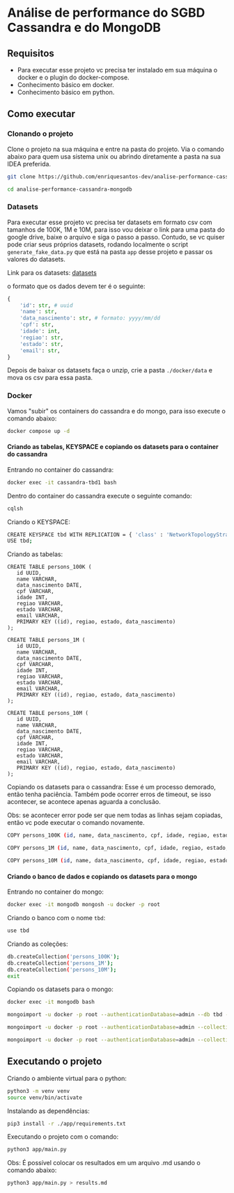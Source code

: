 # Análise de performance do SGBD Cassandra e do MongoDB

## Requisitos

- Para executar esse projeto vc precisa ter instalado em sua máquina o docker e o plugin do docker-compose.
- Conhecimento básico em docker.
- Conhecimento básico em python.

## Como executar

### Clonando o projeto

Clone o projeto na sua máquina e entre na pasta do projeto. Via o comando abaixo para quem usa sistema unix ou abrindo diretamente a pasta na sua IDEA preferida.

```sh
git clone https://github.com/enriquesantos-dev/analise-performance-cassandra-mongodb.git
```

```sh
cd analise-performance-cassandra-mongodb
```

### Datasets

Para executar esse projeto vc precisa ter datasets em formato csv com tamanhos de 100K, 1M e 10M, para isso vou deixar o link para uma pasta do google drive, baixe o arquivo e siga o passo a passo. Contudo, se vc quiser pode criar seus próprios datasets, rodando localmente o script `generate_fake_data.py` que está na pasta `app` desse projeto e passar os valores do datasets.

Link para os datasets: [datasets](https://drive.google.com/drive/u/2/folders/1BOS-zWaUa-NzVcp6irjzmgmHrFVVvpEY)

o formato que os dados devem ter é o seguinte:

```py
{
    'id': str, # uuid
    'name': str,
    'data_nascimento': str, # formato: yyyy/mm/dd
    'cpf': str,
    'idade': int,
    'regiao': str,
    'estado': str,
    'email': str,
}
```

Depois de baixar os datasets faça o unzip, crie a pasta `./docker/data` e mova os csv para essa pasta.

### Docker

Vamos "subir" os containers do cassandra e do mongo, para isso execute o comando abaixo:

```sh
docker compose up -d
```

#### Criando as tabelas, KEYSPACE e copiando os datasets para o container do cassandra

Entrando no container do cassandra:

```sh
docker exec -it cassandra-tbd1 bash
```

Dentro do container do cassandra execute o seguinte comando:

```sh
cqlsh
```

Criando o KEYSPACE:

```sh
CREATE KEYSPACE tbd WITH REPLICATION = { 'class' : 'NetworkTopologyStrategy', 'replication_factor' : 2 };
USE tbd;
```

Criando as tabelas:

```cql
CREATE TABLE persons_100K (
   id UUID,
   name VARCHAR,
   data_nascimento DATE,
   cpf VARCHAR,
   idade INT,
   regiao VARCHAR,
   estado VARCHAR,
   email VARCHAR,
   PRIMARY KEY ((id), regiao, estado, data_nascimento)
);

CREATE TABLE persons_1M (
   id UUID,
   name VARCHAR,
   data_nascimento DATE,
   cpf VARCHAR,
   idade INT,
   regiao VARCHAR,
   estado VARCHAR,
   email VARCHAR,
   PRIMARY KEY ((id), regiao, estado, data_nascimento)
);

CREATE TABLE persons_10M (
   id UUID,
   name VARCHAR,
   data_nascimento DATE,
   cpf VARCHAR,
   idade INT,
   regiao VARCHAR,
   estado VARCHAR,
   email VARCHAR,
   PRIMARY KEY ((id), regiao, estado, data_nascimento)
);
```

Copiando os datasets para o cassandra:
Esse é um processo demorado, então tenha paciência. Também pode ocorrer erros de timeout, se isso acontecer, se acontece apenas aguarda a conclusão.

Obs: se acontecer error pode ser que nem todas as linhas sejam copiadas, então vc pode executar o comando novamente.

```sh
COPY persons_100K (id, name, data_nascimento, cpf, idade, regiao, estado, email) FROM '/home/datasets/100K_persons.csv' WITH HEADER=true;

COPY persons_1M (id, name, data_nascimento, cpf, idade, regiao, estado, email) FROM '/home/datasets/1M_persons.csv' WITH HEADER=true;

COPY persons_10M (id, name, data_nascimento, cpf, idade, regiao, estado, email) FROM '/home/datasets/10M_persons.csv' WITH HEADER=true;
```

#### Criando o banco de dados e copiando os datasets para o mongo

Entrando no container do mongo:

```sh
docker exec -it mongodb mongosh -u docker -p root
```

Criando o banco com o nome `tbd`:

```sh
use tbd
```

Criando as coleções:

```sh
db.createCollection('persons_100K');
db.createCollection('persons_1M');
db.createCollection('persons_10M');
exit
```

Copiando os datasets para o mongo:

```sh
docker exec -it mongodb bash
```

```sh
mongoimport -u docker -p root --authenticationDatabase=admin --db tbd --collection=persons_100K --type=csv --file=/home/datasets/100K_persons.csv --fields="id","name","data_nascimento","cpf","idade","regiao","estado","email";

mongoimport -u docker -p root --authenticationDatabase=admin --collection=persons_1M --type=csv --file=/home/datasets/1M_persons.csv --fields="id","name","data_nascimento","cpf","idade","regiao","estado","email";

mongoimport -u docker -p root --authenticationDatabase=admin --collection=persons_10M --type=csv --file=/home/datasets/10M_persons.csv --fields="id","name","data_nascimento","cpf","idade","regiao","estado","email";
```

## Executando o projeto

Criando o ambiente virtual para o python:

```sh
python3 -m venv venv
source venv/bin/activate
```

Instalando as dependências:

```sh
pip3 install -r ./app/requirements.txt
```

Executando o projeto com o comando:

```bash
python3 app/main.py
```

Obs: É possível colocar os resultados em um arquivo .md usando o comando abaixo:

```sh
python3 app/main.py > results.md
```
